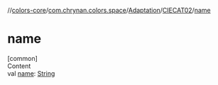 //[colors-core](../../../../index.md)/[com.chrynan.colors.space](../../index.md)/[Adaptation](../index.md)/[CIECAT02](index.md)/[name](name.md)



# name  
[common]  
Content  
val [name](name.md): [String](https://kotlinlang.org/api/latest/jvm/stdlib/kotlin/-string/index.html)  



